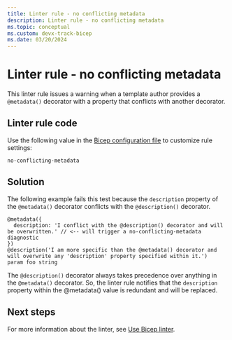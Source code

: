 ```yaml
---
title: Linter rule - no conflicting metadata
description: Linter rule - no conflicting metadata
ms.topic: conceptual
ms.custom: devx-track-bicep
ms.date: 03/20/2024
---
```


# Linter rule - no conflicting metadata

This linter rule issues a warning when a template author provides a `@metadata()` decorator with a property that conflicts with another decorator.

## Linter rule code

Use the following value in the [Bicep configuration file](bicep-config-linter.md) to customize rule settings:

`no-conflicting-metadata`

## Solution

The following example fails this test because the `description` property of the `@metadata()` decorator conflicts with the `@description()` decorator.

```bicep
@metadata({
  description: 'I conflict with the @description() decorator and will be overwritten.' // <-- will trigger a no-conflicting-metadata diagnostic
})
@description('I am more specific than the @metadata() decorator and will overwrite any 'description' property specified within it.')
param foo string
```

The `@description()` decorator always takes precedence over anything in the `@metadata()` decorator. So, the linter rule notifies that the `description` property within the @metadata() value is redundant and will be replaced.

## Next steps

For more information about the linter, see [Use Bicep linter](./linter.md).

